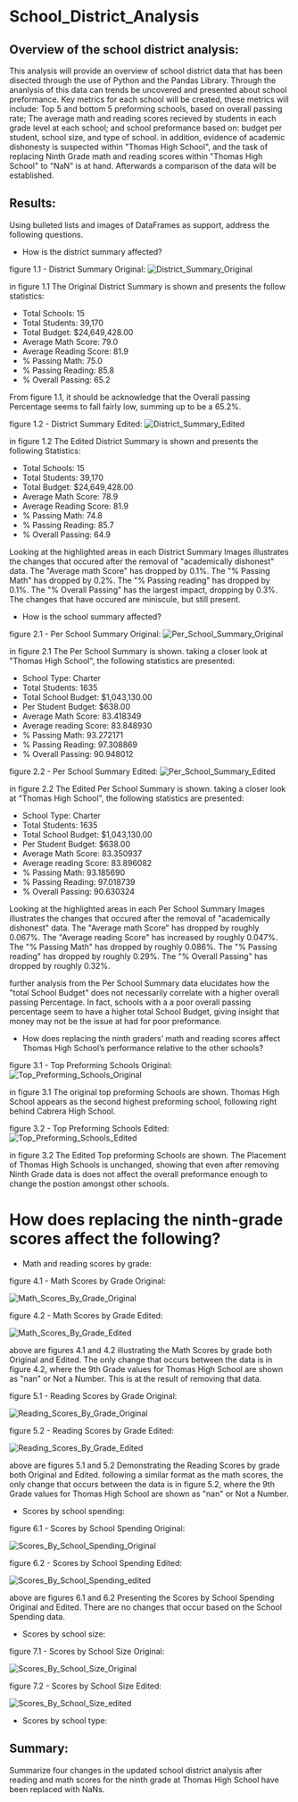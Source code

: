# School_District_Analysis

## Overview of the school district analysis: 
This analysis will provide an overview of school district data that has been disected through the use of Python and the Pandas Library. Through the ananlysis of this data can trends be uncovered and presented about school preformance. Key metrics for each school will be created, these metrics will include: Top 5 and bottom 5 preforming schools, based on overall passing rate; The average math and reading scores recieved by students in each grade level at each school; and school preformance based on: budget per student, school size, and type of school. in addition, evidence of academic dishonesty is suspected within "Thomas High School", and the task of replacing Ninth Grade math and reading scores within "Thomas High School" to "NaN" is at hand. Afterwards a comparison of the data will be established.

## Results: 
Using bulleted lists and images of DataFrames as support, address the following questions.
 - How is the district summary affected?
 
 figure 1.1 - District Summary Original:
 ![District_Summary_Original](https://github.com/Calebmkelly/School_District_Analysis/blob/main/Resources/District%20Summary%20images/District_Summary_Original.png)
 
 in figure 1.1 The Original District Summary is shown and presents the follow statistics:
 - Total Schools: 15
 - Total Students: 39,170
 - Total Budget: $24,649,428.00
 - Average Math Score: 79.0
 - Average Reading Score: 81.9
 - % Passing Math: 75.0
 - % Passing Reading: 85.8
 - % Overall Passing: 65.2
 
 From figure 1.1, it should be acknowledge that the Overall passing Percentage seems to fall fairly low, summing up to be a 65.2%.
 
 figure 1.2 - District Summary Edited:
 ![District_Summary_Edited](https://github.com/Calebmkelly/School_District_Analysis/blob/main/Resources/District%20Summary%20images/District_Summary_Edited.png)
 
 in figure 1.2 The Edited District Summary is shown and presents the following Statistics:
 - Total Schools: 15
 - Total Students: 39,170
 - Total Budget: $24,649,428.00
 - Average Math Score: 78.9
 - Average Reading Score: 81.9
 - % Passing Math: 74.8
 - % Passing Reading: 85.7
 - % Overall Passing: 64.9
 
 Looking at the highlighted areas in each District Summary Images illustrates the changes that occured after the removal of "academically dishonest" 
 data. The "Average math Score" has dropped by 0.1%. The "% Passing Math" has dropped by 0.2%. The "% Passing reading" has dropped by 0.1%. The "% Overall Passing" has the largest impact, dropping by 0.3%. The changes that have occured are miniscule, but still present.  
 
 - How is the school summary affected?
 
 figure 2.1 - Per School Summary Original:
 ![Per_School_Summary_Original](https://github.com/Calebmkelly/School_District_Analysis/blob/main/Resources/Per%20School%20Summary%20Images/Per_School_Summary_Original.png)
 
 in figure 2.1 The Per School Summary is shown. taking a closer look at "Thomas High School", the following statistics are presented:
 - School Type: Charter
 - Total Students: 1635
 - Total School Budget: $1,043,130.00 
 - Per Student Budget: $638.00
 - Average Math Score: 83.418349
 - Average reading Score: 83.848930
 - % Passing Math: 93.272171
 - % Passing Reading: 97.308869
 - % Overall Passing: 90.948012
 
 figure 2.2 - Per School Summary Edited:
 ![Per_School_Summary_Edited](https://github.com/Calebmkelly/School_District_Analysis/blob/main/Resources/Per%20School%20Summary%20Images/Per_School_Summary_Edited.png)
 
  in figure 2.2 The Edited Per School Summary is shown. taking a closer look at "Thomas High School", the following statistics are presented:
 - School Type: Charter
 - Total Students: 1635
 - Total School Budget: $1,043,130.00 
 - Per Student Budget: $638.00
 - Average Math Score: 83.350937
 - Average reading Score: 83.896082
 - % Passing Math: 93.185690
 - % Passing Reading: 97.018739
 - % Overall Passing: 90.630324
 
 Looking at the highlighted areas in each Per School Summary Images illustrates the changes that occured after the removal of "academically dishonest" 
 data. The "Average math Score" has dropped by roughly 0.067%. The "Average reading Score" has increased by roughly 0.047%. The "% Passing Math" has dropped by roughly 0.086%. The "% Passing reading" has dropped by roughly 0.29%. The "% Overall Passing" has dropped by roughly 0.32%. 
 
 further analysis from the Per School Summary data elucidates how the "total School Budget" does not necessarily correlate with a higher overall passing Percentage. In fact, schools with a a poor overall passing percentage seem to have a higher total School Budget, giving insight that money may not be the issue at had for poor preformance. 
 
 - How does replacing the ninth graders’ math and reading scores affect Thomas High School’s performance relative to the other schools?
 
 figure 3.1 - Top Preforming Schools Original:
 ![Top_Preforming_Schools_Original](https://github.com/Calebmkelly/School_District_Analysis/blob/main/Resources/Top%20Preforming%20Schools%20Images/Top_Preforming_schools_Original.png)
 
 in figure 3.1 The original top preforming Schools are shown. Thomas High School appears as the second highest preforming school, following right behind Cabrera High School. 
 
  figure 3.2 - Top Preforming Schools Edited:
 ![Top_Preforming_Schools_Edited](https://github.com/Calebmkelly/School_District_Analysis/blob/main/Resources/Top%20Preforming%20Schools%20Images/Top_Preforming_Schools_Edited.png)
 
 in figure 3.2 The Edited Top preforming Schools are shown. The Placement of Thomas High Schools is unchanged, showing that even after removing Ninth Grade data is does not affect the overall preformance enough to change the postion amongst other schools. 
 
 # How does replacing the ninth-grade scores affect the following?
 
 - Math and reading scores by grade:
 
 figure 4.1 - Math Scores by Grade Original:
 
 ![Math_Scores_By_Grade_Original](https://github.com/Calebmkelly/School_District_Analysis/blob/main/Resources/Scores%20By%20Grade%20Images/Math_Scores_By_Grade_Original.png)
 
 figure 4.2 - Math Scores by Grade Edited:
 
 ![Math_Scores_By_Grade_Edited](https://github.com/Calebmkelly/School_District_Analysis/blob/main/Resources/Scores%20By%20Grade%20Images/Math_Scores_by_Grade_Edited.png)
 
 above are figures 4.1 and 4.2 illustrating the Math Scores by grade both Original and Edited. The only change that occurs between the data is in figure 4.2, where the 9th Grade values for Thomas High School are shown as "nan" or Not a Number. This is at the result of removing that data.

figure 5.1 - Reading Scores by Grade Original:
 
 ![Reading_Scores_By_Grade_Original](https://github.com/Calebmkelly/School_District_Analysis/blob/main/Resources/Scores%20By%20Grade%20Images/Reading_Scores_By_Grade_Original.png)
 
 figure 5.2 - Reading Scores by Grade Edited:
 
 ![Reading_Scores_By_Grade_Edited](https://github.com/Calebmkelly/School_District_Analysis/blob/main/Resources/Scores%20By%20Grade%20Images/Reading_Score_By_Grade_Edited.png)
 
 above are figures 5.1 and 5.2 Demonstrating the Reading Scores by grade both Original and Edited. following a similar format as the math scores, the only change that occurs between the data is in figure 5.2, where the 9th Grade values for Thomas High School are shown as "nan" or Not a Number.
 
 - Scores by school spending:
 
 figure 6.1 - Scores by School Spending Original:
 
 ![Scores_By_School_Spending_Original](https://github.com/Calebmkelly/School_District_Analysis/blob/main/Resources/Scores%20By%20School%20Spending%20Images/Scores_By_School_Spending_Original.png)
 
 figure 6.2 - Scores by School Spending Edited:
 
 ![Scores_By_School_Spending_edited](https://github.com/Calebmkelly/School_District_Analysis/blob/main/Resources/Scores%20By%20School%20Spending%20Images/Scores_By_School_Spending_Edited.png)
 
 above are figures 6.1 and 6.2 Presenting the Scores by School Spending Original and Edited. There are no changes that occur based on the School Spending data.
 
 - Scores by school size:

figure 7.1 - Scores by School Size Original:
 
 ![Scores_By_School_Size_Original](https://github.com/Calebmkelly/School_District_Analysis/blob/main/Resources/Scores%20By%20School%20Size%20Images/Scores_By_School_Size_Original.png)
 
 figure 7.2 - Scores by School Size Edited:
 
 ![Scores_By_School_Size_edited](https://github.com/Calebmkelly/School_District_Analysis/blob/main/Resources/Scores%20By%20School%20Size%20Images/Scores_By_School_Size_Edited.png)
 
 - Scores by school type:
 
## Summary: 
Summarize four changes in the updated school district analysis after reading and math scores for the ninth grade at Thomas High School have been replaced with NaNs.
